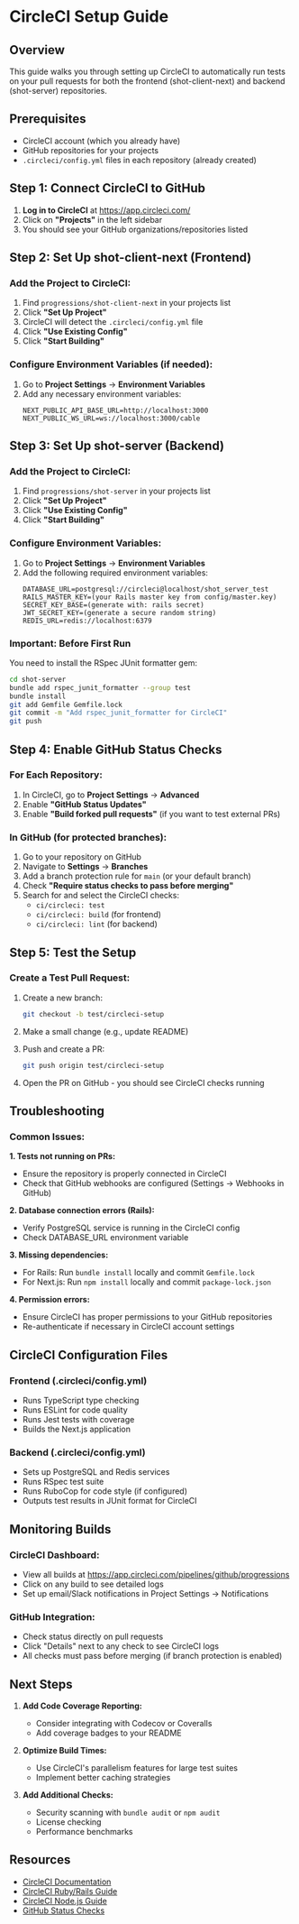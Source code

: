 # CircleCI Setup Guide

## Overview
This guide walks you through setting up CircleCI to automatically run tests on your pull requests for both the frontend (shot-client-next) and backend (shot-server) repositories.

## Prerequisites
- CircleCI account (which you already have)
- GitHub repositories for your projects
- `.circleci/config.yml` files in each repository (already created)

## Step 1: Connect CircleCI to GitHub

1. **Log in to CircleCI** at https://app.circleci.com/
2. Click on **"Projects"** in the left sidebar
3. You should see your GitHub organizations/repositories listed

## Step 2: Set Up shot-client-next (Frontend)

### Add the Project to CircleCI:
1. Find `progressions/shot-client-next` in your projects list
2. Click **"Set Up Project"**
3. CircleCI will detect the `.circleci/config.yml` file
4. Click **"Use Existing Config"**
5. Click **"Start Building"**

### Configure Environment Variables (if needed):
1. Go to **Project Settings** → **Environment Variables**
2. Add any necessary environment variables:
   ```
   NEXT_PUBLIC_API_BASE_URL=http://localhost:3000
   NEXT_PUBLIC_WS_URL=ws://localhost:3000/cable
   ```

## Step 3: Set Up shot-server (Backend)

### Add the Project to CircleCI:
1. Find `progressions/shot-server` in your projects list
2. Click **"Set Up Project"**
3. Click **"Use Existing Config"**
4. Click **"Start Building"**

### Configure Environment Variables:
1. Go to **Project Settings** → **Environment Variables**
2. Add the following required environment variables:
   ```
   DATABASE_URL=postgresql://circleci@localhost/shot_server_test
   RAILS_MASTER_KEY=(your Rails master key from config/master.key)
   SECRET_KEY_BASE=(generate with: rails secret)
   JWT_SECRET_KEY=(generate a secure random string)
   REDIS_URL=redis://localhost:6379
   ```

### Important: Before First Run
You need to install the RSpec JUnit formatter gem:
```bash
cd shot-server
bundle add rspec_junit_formatter --group test
bundle install
git add Gemfile Gemfile.lock
git commit -m "Add rspec_junit_formatter for CircleCI"
git push
```

## Step 4: Enable GitHub Status Checks

### For Each Repository:
1. In CircleCI, go to **Project Settings** → **Advanced**
2. Enable **"GitHub Status Updates"**
3. Enable **"Build forked pull requests"** (if you want to test external PRs)

### In GitHub (for protected branches):
1. Go to your repository on GitHub
2. Navigate to **Settings** → **Branches**
3. Add a branch protection rule for `main` (or your default branch)
4. Check **"Require status checks to pass before merging"**
5. Search for and select the CircleCI checks:
   - `ci/circleci: test`
   - `ci/circleci: build` (for frontend)
   - `ci/circleci: lint` (for backend)

## Step 5: Test the Setup

### Create a Test Pull Request:
1. Create a new branch:
   ```bash
   git checkout -b test/circleci-setup
   ```

2. Make a small change (e.g., update README)

3. Push and create a PR:
   ```bash
   git push origin test/circleci-setup
   ```

4. Open the PR on GitHub - you should see CircleCI checks running

## Troubleshooting

### Common Issues:

**1. Tests not running on PRs:**
- Ensure the repository is properly connected in CircleCI
- Check that GitHub webhooks are configured (Settings → Webhooks in GitHub)

**2. Database connection errors (Rails):**
- Verify PostgreSQL service is running in the CircleCI config
- Check DATABASE_URL environment variable

**3. Missing dependencies:**
- For Rails: Run `bundle install` locally and commit `Gemfile.lock`
- For Next.js: Run `npm install` locally and commit `package-lock.json`

**4. Permission errors:**
- Ensure CircleCI has proper permissions to your GitHub repositories
- Re-authenticate if necessary in CircleCI account settings

## CircleCI Configuration Files

### Frontend (.circleci/config.yml)
- Runs TypeScript type checking
- Runs ESLint for code quality
- Runs Jest tests with coverage
- Builds the Next.js application

### Backend (.circleci/config.yml)
- Sets up PostgreSQL and Redis services
- Runs RSpec test suite
- Runs RuboCop for code style (if configured)
- Outputs test results in JUnit format for CircleCI

## Monitoring Builds

### CircleCI Dashboard:
- View all builds at https://app.circleci.com/pipelines/github/progressions
- Click on any build to see detailed logs
- Set up email/Slack notifications in Project Settings → Notifications

### GitHub Integration:
- Check status directly on pull requests
- Click "Details" next to any check to see CircleCI logs
- All checks must pass before merging (if branch protection is enabled)

## Next Steps

1. **Add Code Coverage Reporting:**
   - Consider integrating with Codecov or Coveralls
   - Add coverage badges to your README

2. **Optimize Build Times:**
   - Use CircleCI's parallelism features for large test suites
   - Implement better caching strategies

3. **Add Additional Checks:**
   - Security scanning with `bundle audit` or `npm audit`
   - License checking
   - Performance benchmarks

## Resources

- [CircleCI Documentation](https://circleci.com/docs/)
- [CircleCI Ruby/Rails Guide](https://circleci.com/docs/language-ruby/)
- [CircleCI Node.js Guide](https://circleci.com/docs/language-javascript/)
- [GitHub Status Checks](https://docs.github.com/en/pull-requests/collaborating-with-pull-requests/collaborating-on-repositories-with-code-quality-features/about-status-checks)